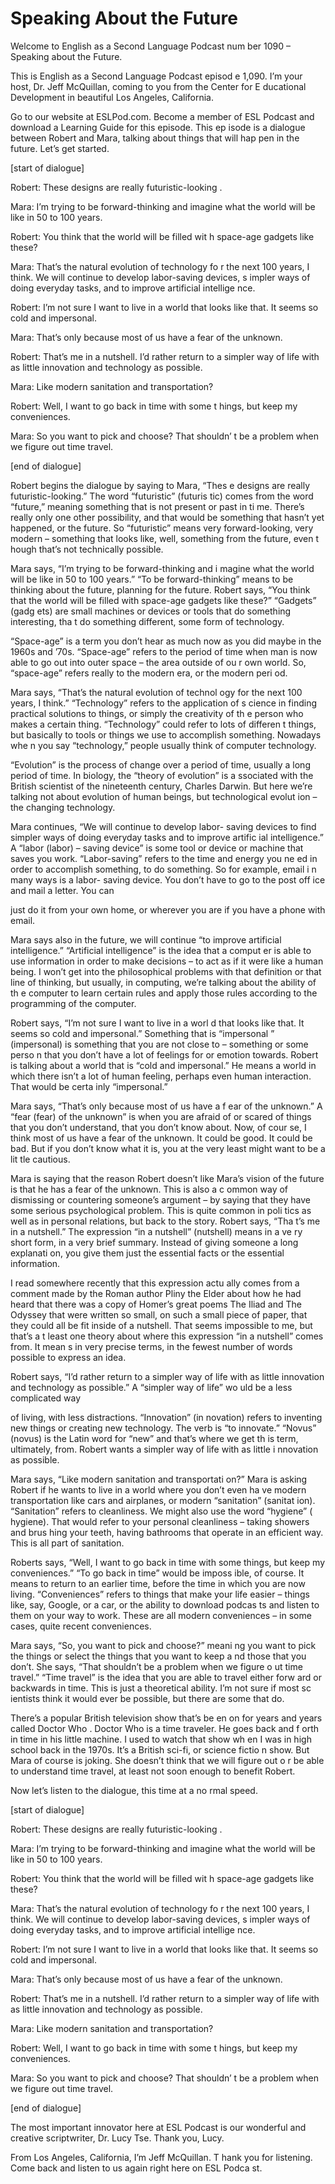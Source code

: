 # Speaking About the Future

Welcome to English as a Second Language Podcast num ber 1090 – Speaking about the Future.  

This is English as a Second Language Podcast episod e 1,090. I’m your host, Dr. Jeff McQuillan, coming to you from the Center for E ducational Development in beautiful Los Angeles, California.  

Go to our website at ESLPod.com. Become a member of  ESL Podcast and download a Learning Guide for this episode. This ep isode is a dialogue between Robert and Mara, talking about things that will hap pen in the future. Let’s get started. 

[start of dialogue] 

Robert: These designs are really futuristic-looking . 

Mara: I’m trying to be forward-thinking and imagine  what the world will be like in 50 to 100 years. 

Robert: You think that the world will be filled wit h space-age gadgets like these? 

Mara: That’s the natural evolution of technology fo r the next 100 years, I think. We will continue to develop labor-saving devices, s impler ways of doing everyday tasks, and to improve artificial intellige nce. 

Robert: I’m not sure I want to live in a world that  looks like that. It seems so cold and impersonal. 

Mara: That’s only because most of us have a fear of  the unknown. 

Robert: That’s me in a nutshell. I’d rather return to a simpler way of life with as little innovation and technology as possible. 

Mara: Like modern sanitation and transportation? 

Robert: Well, I want to go back in time with some t hings, but keep my conveniences. 

Mara: So you want to pick and choose? That shouldn’ t be a problem when we figure out time travel.  

 [end of dialogue] 

Robert begins the dialogue by saying to Mara, “Thes e designs are really futuristic-looking.” The word “futuristic” (futuris tic) comes from the word “future,” meaning something that is not present or past in ti me. There’s really only one other possibility, and that would be something that  hasn’t yet happened, or the future. So “futuristic” means very forward-looking,  very modern – something that looks like, well, something from the future, even t hough that’s not technically possible.  

Mara says, “I’m trying to be forward-thinking and i magine what the world will be like in 50 to 100 years.” “To be forward-thinking” means to be thinking about the future, planning for the future. Robert says, “You think that the world will be filled with space-age gadgets like these?” “Gadgets” (gadg ets) are small machines or devices or tools that do something interesting, tha t do something different, some form of technology.  

“Space-age” is a term you don’t hear as much now as  you did maybe in the 1960s and ’70s. “Space-age” refers to the period of  time when man is now able to go out into outer space – the area outside of ou r own world. So, “space-age” refers really to the modern era, or the modern peri od.  

Mara says, “That’s the natural evolution of technol ogy for the next 100 years, I think.” “Technology” refers to the application of s cience in finding practical solutions to things, or simply the creativity of th e person who makes a certain thing. “Technology” could refer to lots of differen t things, but basically to tools or things we use to accomplish something. Nowadays whe n you say “technology,” people usually think of computer technology.  

“Evolution” is the process of change over a period of time, usually a long period of time. In biology, the “theory of evolution” is a ssociated with the British scientist of the nineteenth century, Charles Darwin. But here  we’re talking not about evolution of human beings, but technological evolut ion – the changing technology.  

Mara continues, “We will continue to develop labor- saving devices to find simpler ways of doing everyday tasks and to improve artific ial intelligence.” A “labor (labor) – saving device” is some tool or device or machine that saves you work. “Labor-saving” refers to the time and energy you ne ed in order to accomplish something, to do something. So for example, email i n many ways is a labor- saving device. You don’t have to go to the post off ice and mail a letter. You can  

just do it from your own home, or wherever you are if you have a phone with email.  

Mara says also in the future, we will continue “to improve artificial intelligence.” “Artificial intelligence” is the idea that a comput er is able to use information in order to make decisions – to act as if it were like  a human being. I won’t get into the philosophical problems with that definition or that line of thinking, but usually, in computing, we’re talking about the ability of th e computer to learn certain rules and apply those rules according to the programming of the computer.  

Robert says, “I’m not sure I want to live in a worl d that looks like that. It seems so cold and impersonal.” Something that is “impersonal ” (impersonal) is something that you are not close to – something or some perso n that you don’t have a lot of feelings for or emotion towards. Robert is talking about a world that is “cold and impersonal.” He means a world in which there isn’t a lot of human feeling, perhaps even human interaction. That would be certa inly “impersonal.”  

Mara says, “That’s only because most of us have a f ear of the unknown.” A “fear (fear) of the unknown” is when you are afraid of or  scared of things that you don’t understand, that you don’t know about. Now, of cour se, I think most of us have a fear of the unknown. It could be good. It could be bad. But if you don’t know what it is, you at the very least might want to be a lit tle cautious.  

Mara is saying that the reason Robert doesn’t like Mara’s vision of the future is that he has a fear of the unknown. This is also a c ommon way of dismissing or countering someone’s argument – by saying that they  have some serious psychological problem. This is quite common in poli tics as well as in personal relations, but back to the story. Robert says, “Tha t’s me in a nutshell.” The expression “in a nutshell” (nutshell) means in a ve ry short form, in a very brief summary. Instead of giving someone a long explanati on, you give them just the essential facts or the essential information.  

I read somewhere recently that this expression actu ally comes from a comment made by the Roman author Pliny the Elder about how he had heard that there was a copy of Homer’s great poems The Iliad  and The Odyssey  that were written so small, on such a small piece of paper, that they  could all be fit inside of a nutshell. That seems impossible to me, but that’s a t least one theory about where this expression “in a nutshell” comes from. It mean s in very precise terms, in the fewest number of words possible to express an idea.   

Robert says, “I’d rather return to a simpler way of  life with as little innovation and technology as possible.” A “simpler way of life” wo uld be a less complicated way  

of living, with less distractions. “Innovation” (in novation) refers to inventing new things or creating new technology. The verb is “to innovate.” “Novus” (novus) is the Latin word for “new” and that’s where we get th is term, ultimately, from. Robert wants a simpler way of life with as little i nnovation as possible.  

Mara says, “Like modern sanitation and transportati on?” Mara is asking Robert if he wants to live in a world where you don’t even ha ve modern transportation like cars and airplanes, or modern “sanitation” (sanitat ion). “Sanitation” refers to cleanliness. We might also use the word “hygiene” ( hygiene). That would refer to your personal cleanliness – taking showers and brus hing your teeth, having bathrooms that operate in an efficient way. This is  all part of sanitation.  

Roberts says, “Well, I want to go back in time with  some things, but keep my conveniences.” “To go back in time” would be imposs ible, of course. It means to return to an earlier time, before the time in which  you are now living. “Conveniences” refers to things that make your life  easier – things like, say, Google, or a car, or the ability to download podcas ts and listen to them on your way to work. These are all modern conveniences – in  some cases, quite recent conveniences.  

Mara says, “So, you want to pick and choose?” meani ng you want to pick the things or select the things that you want to keep a nd those that you don’t. She says, “That shouldn’t be a problem when we figure o ut time travel.” “Time travel” is the idea that you are able to travel either forw ard or backwards in time. This is just a theoretical ability. I’m not sure if most sc ientists think it would ever be possible, but there are some that do.  

There’s a popular British television show that’s be en on for years and years called Doctor Who . Doctor Who is a time traveler. He goes back and f orth in time in his little machine. I used to watch that show wh en I was in high school back in the 1970s. It’s a British sci-fi, or science fictio n show. But Mara of course is joking. She doesn’t think that we will figure out o r be able to understand time travel, at least not soon enough to benefit Robert.   

Now let’s listen to the dialogue, this time at a no rmal speed.  

[start of dialogue] 

Robert: These designs are really futuristic-looking . 

Mara: I’m trying to be forward-thinking and imagine  what the world will be like in 50 to 100 years.  

 Robert: You think that the world will be filled wit h space-age gadgets like these? 

Mara: That’s the natural evolution of technology fo r the next 100 years, I think. We will continue to develop labor-saving devices, s impler ways of doing everyday tasks, and to improve artificial intellige nce. 

Robert: I’m not sure I want to live in a world that  looks like that. It seems so cold and impersonal. 

Mara: That’s only because most of us have a fear of  the unknown. 

Robert: That’s me in a nutshell. I’d rather return to a simpler way of life with as little innovation and technology as possible. 

Mara: Like modern sanitation and transportation? 

Robert: Well, I want to go back in time with some t hings, but keep my conveniences. 

Mara: So you want to pick and choose? That shouldn’ t be a problem when we figure out time travel. 

[end of dialogue] 

The most important innovator here at ESL Podcast is  our wonderful and creative scriptwriter, Dr. Lucy Tse. Thank you, Lucy. 

From Los Angeles, California, I’m Jeff McQuillan. T hank you for listening. Come back and listen to us again right here on ESL Podca st.  

